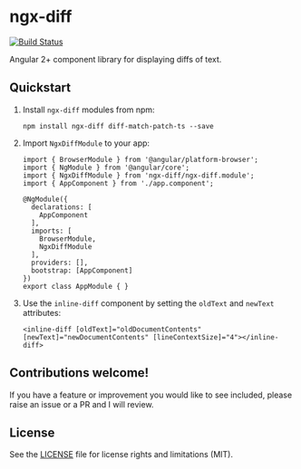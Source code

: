 # ngx-diff

[![Build Status](https://travis-ci.org/rars/ngx-diff.svg?branch=master)](https://travis-ci.org/rars/ngx-diff)

Angular 2+ component library for displaying diffs of text.

## Quickstart

1. Install `ngx-diff` modules from npm:
    ```
    npm install ngx-diff diff-match-patch-ts --save
    ```
2. Import `NgxDiffModule` to your app:
    ```
    import { BrowserModule } from '@angular/platform-browser';
    import { NgModule } from '@angular/core';
    import { NgxDiffModule } from 'ngx-diff/ngx-diff.module';
    import { AppComponent } from './app.component';

    @NgModule({
      declarations: [
        AppComponent
      ],
      imports: [
        BrowserModule,
        NgxDiffModule
      ],
      providers: [],
      bootstrap: [AppComponent]
    })
    export class AppModule { }
    ```
3. Use the `inline-diff` component by setting the `oldText` and `newText` attributes:
    ```
    <inline-diff [oldText]="oldDocumentContents" [newText]="newDocumentContents" [lineContextSize]="4"></inline-diff>
    ```

## Contributions welcome!
If you have a feature or improvement you would like to see included, please raise an issue or a PR and I will review.

## License

See the [LICENSE](LICENSE.md) file for license rights and limitations (MIT).
